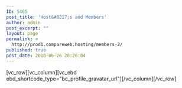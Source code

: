 ```yaml
---
ID: 5465
post_title: 'Host&#8217;s and Members'
author: admin
post_excerpt: ""
layout: page
permalink: >
  http://prod1.compareweb.hosting/members-2/
published: true
post_date: 2018-06-26 20:26:04
---
```

<p>[vc_row][vc_column][vc_ebd ebd_shortcode_type="bc_profile_gravatar_url"][/vc_column][/vc_row]</p>